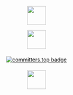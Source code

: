 <div id="projects" style="text-align: center;">
  <p>
    <a href="https://github.com/abied-ch" style="text-decoration: none;">
      <img src="https://img.shields.io/badge/Personal%20Repository-000?logo=github&logoColor=fff&style=plastic" height="50">
    </a>
  </p>
  <p>
    <a href="https://github.com/school-42-projects" style="text-decoration: none;">
      <img src="https://img.shields.io/badge/42%20School%20Projects-000?logo=42&logoColor=fff&style=plastic" height="50">
    </a>
  </p>
  <div id="commiters-ranking" style="margin-top: 20px;">
    <p>
      <a href="https://user-badge.committers.top/austria/winstonallo">
        <img src="https://user-badge.committers.top/austria/winstonallo.svg" alt="committers.top badge">
      </a>
    </p>
  </div>
  <div id="linkedin-profile" style="margin-top: 20px;">
    <p>
      <a href="https://www.linkedin.com/in/your-linkedin-username" style="text-decoration: none;">
        <img src="https://img.shields.io/badge/LinkedIn-0077B5?logo=linkedin&logoColor=fff&style=plastic" height="50">
      </a>
    </p>
  </div>
</div>
